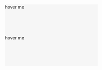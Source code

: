 
<style>
.container {
    background-color:#f6f6f6;
}
.element:hover{
    box-shadow: 12px 12px 12px rgba(0 0 0 /0.1),
        -10px -10px 10px white;
}

.element-2:hover{
    box-shadow: 12px 12px 12px rgba(0 0 0 /0.1),
        -10px -10px 10px white inset;
}
</style>


<div class="container flex flex-col justify-center items-center p-2 gap-2" style="width: 300px; margin:20px auto;">
    <div class="element rounded-md flex justify-center items-center" style="width: 100px;height: 100px;">hover me</div>
    <div class="element-2 rounded-md flex justify-center items-center" style="width: 100px;height: 100px;">hover me</div>
</div>